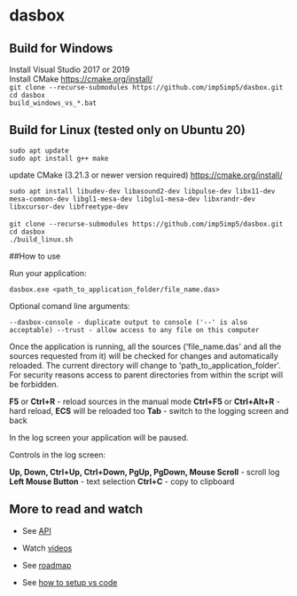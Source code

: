 # dasbox

## Build for Windows

Install Visual Studio 2017 or 2019\
Install CMake https://cmake.org/install/ \
`git clone --recurse-submodules https://github.com/imp5imp5/dasbox.git`\
`cd dasbox`\
`build_windows_vs_*.bat`


## Build for Linux (tested only on Ubuntu 20)
`sudo apt update`\
`sudo apt install g++ make`

update CMake (3.21.3 or newer version required) https://cmake.org/install/

`sudo apt install libudev-dev libasound2-dev libpulse-dev libx11-dev mesa-common-dev libgl1-mesa-dev libglu1-mesa-dev libxrandr-dev libxcursor-dev libfreetype-dev`\
\
`git clone --recurse-submodules https://github.com/imp5imp5/dasbox.git `\
`cd dasbox`\
`./build_linux.sh`

##How to use

Run your application:

  `dasbox.exe <path_to_application_folder/file_name.das>`

Optional comand line arguments:

  `--dasbox-console - duplicate output to console ('--' is also acceptable)
  --trust - allow access to any file on this computer`

Once the application is running, all the sources ('file_name.das' and all the sources requested from it) will be checked for changes and automatically reloaded.
The current directory will change to 'path_to_application_folder'. For security reasons access to parent directories from within the script will be forbidden.

**F5** or **Ctrl+R** - reload sources in the manual mode
**Ctrl+F5** or **Ctrl+Alt+R** - hard reload, **ECS** will be reloaded too
**Tab** - switch to the logging screen and back

In the log screen your application will be paused.

Controls in the log screen:

  **Up, Down, Ctrl+Up, Ctrl+Down, PgUp, PgDown, Mouse Scroll** - scroll log
  **Left Mouse Button** - text selection
  **Ctrl+C** - copy to clipboard
  

## More to read and watch

* See [API][api]

* Watch [videos][]

* See [roadmap][roadmap]

* See [how to setup vs code][vscodesetup]



[videos]: https://www.youtube.com/playlist?list=PL6Ke-5R5eg2I7oVLR7TJIT5Q0ikGecVrT
[api]: https://github.com/imp5imp5/dasbox/blob/main/doc/api.txt
[vscodesetup]: https://github.com/imp5imp5/dasbox/blob/main/doc/vscode_setup.txt
[roadmap]: https://github.com/imp5imp5/dasbox/blob/main/doc/roadmap.md
